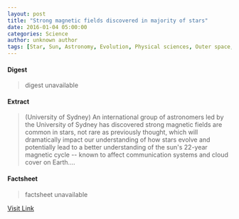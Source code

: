 ```yaml
---
layout: post
title: "Strong magnetic fields discovered in majority of stars"
date: 2016-01-04 05:00:00
categories: Science
author: unknown author
tags: [Star, Sun, Astronomy, Evolution, Physical sciences, Outer space, Science, Physics, Nature]
---
```



#### Digest
>digest unavailable

#### Extract
>(University of Sydney) An international group of astronomers led by the University of Sydney has discovered strong magnetic fields are common in stars, not rare as previously thought, which will dramatically impact our understanding of how stars evolve and potentially lead to a better understanding of the sun's 22-year magnetic cycle -- known to affect communication systems and cloud cover on Earth....

#### Factsheet
>factsheet unavailable

[Visit Link](http://www.eurekalert.org/pub_releases/2016-01/uos-smf010316.php)


